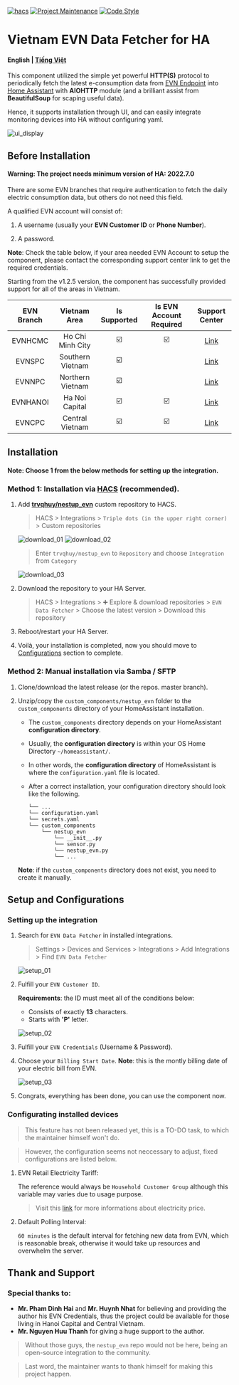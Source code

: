 [![hacs][hacs-badge]][hacs]
[![Project Maintenance][maintenance-badge]][maintenance]
[![Code Style][black-badge]][black]

# Vietnam EVN Data Fetcher for HA

#### English | [Tiếng Việt](https://github.com/trvqhuy/ha-evn/blob/main/README_vn.md)

This component utilized the simple yet powerful **HTTP(S)** protocol to periodically fetch the latest e-consumption data from [EVN Endpoint](https://www.evn.com.vn) into [Home Assistant](https://www.home-assistant.io) with **AIOHTTP** module (and a brilliant assist from **BeautifulSoup** for scaping useful data). 

Hence, it supports installation through UI, and can easily integrate monitoring devices into HA without configuring yaml.

![ui_display](screenshots/ui_display.png)

## Before Installation
#### **Warning**: The project needs minimum version of HA: 2022.7.0

There are some EVN branches that require authentication to fetch the daily electric consumption data, but others do not need this field.

A qualified EVN account will consist of:

1. A username (usually your **EVN Customer ID** or **Phone Number**).

2. A password.

**Note**: Check the table below, if your area needed EVN Account to setup the component, please contact the corresponding support center link to get the required credentials.

Starting from the v1.2.5 version, the component has successfully provided support for all of the areas in Vietnam.

| EVN Branch | Vietnam Area | Is Supported  | Is EVN Account Required | Support Center |
|:---:|:---:|:---:|:---:|:---:|
| EVNHCMC | Ho Chi Minh City | ☑️ | ☑️ | [Link](https://cskh.evnhcmc.vn/lienhe)
| EVNSPC | Southern Vietnam | ☑️ |   | [Link](https://cskh.evnspc.vn/LienHe/CacKenhTrucTuyen)
| EVNNPC | Northern Vietnam | ☑️ |   | [Link](https://cskh.npc.com.vn/Home/LienHeNPC)
| EVNHANOI | Ha Noi Capital | ☑️ | ☑️ | [Link](https://evnhanoi.vn/infomation/lien-he)
| EVNCPC | Central Vietnam | ☑️ | ☑️ | [Link](https://cskh.cpc.vn/lien-he)
    
## Installation
#### **Note:** Choose 1 from the below methods for setting up the integration.
### Method 1: Installation via [HACS](https://hacs.xyz) (recommended).
1. Add [**trvqhuy/nestup_evn**](https://github.com/trvqhuy/nestup_evn) custom repository to HACS.

    > HACS > Integrations > `Triple dots (in the upper right corner)` > Custom repositories 
    
    ![download_01](screenshots/download_01.png) ![download_02](screenshots/download_02.png)
    
    > Enter `trvqhuy/nestup_evn` to `Repository` and choose `Integration` from `Category`
    
     ![download_03](screenshots/download_03.png)

2. Download the repository to your HA Server.

    > HACS > Integrations > ➕ Explore & download repositories  > `EVN Data Fetcher` > Choose the latest version > Download this repository
    
3. Reboot/restart your HA Server.
4. Voilà, your installation is completed, now you should move to [Configurations](https://github.com/trvqhuy/nestup_evn/edit/main/README.md#setup-and-configurations) section to complete.

### Method 2: Manual installation via Samba / SFTP
1. Clone/download the latest release (or the repos. master branch).

2. Unzip/copy the `custom_components/nestup_evn` folder to the `custom_components` directory of your HomeAssistant installation.
    - The `custom_components` directory depends on your HomeAssistant **configuration directory**. 
    - Usually, the **configuration directory** is within your OS Home Directory `~/homeassistant/`.
    - In other words, the **configuration directory** of HomeAssistant is where the `configuration.yaml` file is located.
    - After a correct installation, your configuration directory should look like the following.
    
        ```
        └── ...
        └── configuration.yaml
        └── secrets.yaml
        └── custom_components
            └── nestup_evn
                └── __init__.py
                └── sensor.py
                └── nestup_evn.py
                └── ...
        ```
    **Note**: if the `custom_components` directory does not exist, you need to create it manually.
 
## Setup and Configurations
### Setting up the integration
1. Search for `EVN Data Fetcher` in installed integrations.
    > Settings > Devices and Services > Integrations > Add Integrations > Find `EVN Data Fetcher`
    
    ![setup_01](screenshots/setup_01.png)
    
2. Fulfill your `EVN Customer ID`.

    **Requirements**: the ID must meet all of the conditions below:

    - Consists of exactly **13** characters.
    - Starts with **'P'** letter.
    
    ![setup_02](screenshots/setup_02.png) 
    
3. Fulfill your `EVN Credentials` (Username & Password).
4. Choose your `Billing Start Date`.
    **Note**: this is the montly billing date of your electric bill from EVN. 
    
    ![setup_03](screenshots/setup_03.png)
    
5. Congrats, everything has been done, you can use the component now.

### Configurating installed devices
> This feature has not been released yet, this is a TO-DO task, to which the maintainer himself won't do.

> However, the configuration seems not neccessary to adjust, fixed configurations are listed below.

1. EVN Retail Electricity Tariff:

    The reference would always be `Household Customer Group` although this variable may varies due to usage purpose.
    > Visit this [link](https://www.evn.com.vn/c3/evn-va-khach-hang/Bieu-gia-ban-le-dien-9-79.aspx) for more informations about electricity price.
    
2. Default Polling Interval:

    ` 60 minutes ` is the default interval for fetching new data from EVN, which is reasonable break, otherwise it would take up resources and overwhelm the server.

## Thank and Support

### Special thanks to:
- **Mr. Pham Dinh Hai** and **Mr. Huynh Nhat** for believing and providing the author his EVN Credentials, thus the project could be available for those living in Hanoi Capital and Central Vietnam.
- **Mr. Nguyen Huu Thanh** for giving a huge support to the author.

> Without those guys, the `nestup_evn` repo would not be here, being an open-source integration to the community.

> Last word, the maintainer wants to thank himself for making this project happen.

[hacs]: https://github.com/custom-components/hacs
[hacs-badge]: https://img.shields.io/badge/HACS-default-0468BF.svg?style=for-the-badge
[black-badge]: https://img.shields.io/badge/code%20style-black%20&%20flake8-262626.svg?style=for-the-badge
[black]: https://github.com/ambv/black
[maintenance-badge]: https://img.shields.io/badge/MAINTAINER-%40TRVQHUY-F2994B?style=for-the-badge
[maintenance]: https://github.com/trvqhuy
[license-badge]: https://img.shields.io/badge/license-apache2.0-F2994B.svg?style=for-the-badge
[license]: https://github.com/trvqhuy/nestup_evn/blob/main/custom_components/nestup_evn/LICENSE
